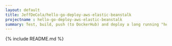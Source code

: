 ```yaml
---
layout: default
title: JeffDeCola/hello-go-deploy-aws-elastic-beanstalk
projectname : hello-go-deploy-aws-elastic-beanstalk
summary: Test, build, push (to DockerHub) and deploy a long running "hello-world" Docker Image to AWS Elastic Beanstalk.
---
```


{% include README.md %}
